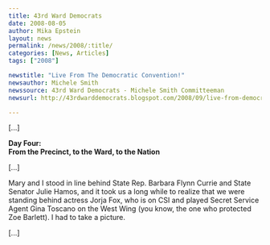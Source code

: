 ```yaml
---
title: 43rd Ward Democrats
date: 2008-08-05
author: Mika Epstein
layout: news
permalink: /news/2008/:title/
categories: [News, Articles]
tags: ["2008"]

newstitle: "Live From The Democratic Convention!"
newsauthor: Michele Smith  
newssource: 43rd Ward Democrats - Michele Smith Committeeman
newsurl: http://43rdwarddemocrats.blogspot.com/2008/09/live-from-democratic-convention.html  

---
```


[...]

**Day Four:  
From the Precinct, to the Ward, to the Nation**

[...]

Mary and I stood in line behind State Rep. Barbara Flynn Currie and State Senator Julie Hamos, and it took us a long while to realize that we were standing behind actress Jorja Fox, who is on CSI and played Secret Service Agent Gina Toscano on the West Wing (you know, the one who protected Zoe Barlett). I had to take a picture.

[...]  
